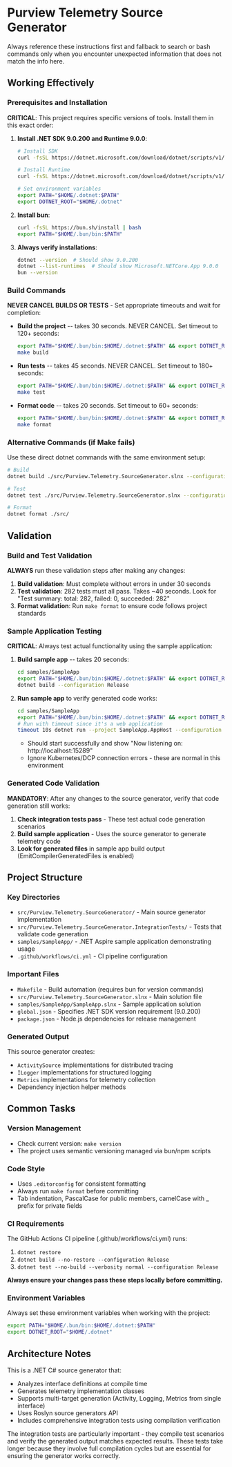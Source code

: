 # Purview Telemetry Source Generator

Always reference these instructions first and fallback to search or bash commands only when you encounter unexpected information that does not match the info here.

## Working Effectively

### Prerequisites and Installation
**CRITICAL**: This project requires specific versions of tools. Install them in this exact order:

1. **Install .NET SDK 9.0.200 and Runtime 9.0.0**:
   ```bash
   # Install SDK
   curl -fsSL https://dotnet.microsoft.com/download/dotnet/scripts/v1/dotnet-install.sh | bash -s -- --version 9.0.200
   
   # Install Runtime  
   curl -fsSL https://dotnet.microsoft.com/download/dotnet/scripts/v1/dotnet-install.sh | bash -s -- --runtime dotnet --version 9.0.0
   
   # Set environment variables
   export PATH="$HOME/.dotnet:$PATH"
   export DOTNET_ROOT="$HOME/.dotnet"
   ```

2. **Install bun**:
   ```bash
   curl -fsSL https://bun.sh/install | bash
   export PATH="$HOME/.bun/bin:$PATH"
   ```

3. **Always verify installations**:
   ```bash
   dotnet --version  # Should show 9.0.200
   dotnet --list-runtimes  # Should show Microsoft.NETCore.App 9.0.0
   bun --version
   ```

### Build Commands
**NEVER CANCEL BUILDS OR TESTS** - Set appropriate timeouts and wait for completion:

- **Build the project** -- takes 30 seconds. NEVER CANCEL. Set timeout to 120+ seconds:
  ```bash
  export PATH="$HOME/.bun/bin:$HOME/.dotnet:$PATH" && export DOTNET_ROOT="$HOME/.dotnet"
  make build
  ```

- **Run tests** -- takes 45 seconds. NEVER CANCEL. Set timeout to 180+ seconds:
  ```bash
  export PATH="$HOME/.bun/bin:$HOME/.dotnet:$PATH" && export DOTNET_ROOT="$HOME/.dotnet"
  make test
  ```

- **Format code** -- takes 20 seconds. Set timeout to 60+ seconds:
  ```bash
  export PATH="$HOME/.bun/bin:$HOME/.dotnet:$PATH" && export DOTNET_ROOT="$HOME/.dotnet"
  make format
  ```

### Alternative Commands (if Make fails)
Use these direct dotnet commands with the same environment setup:

```bash
# Build
dotnet build ./src/Purview.Telemetry.SourceGenerator.slnx --configuration Release

# Test  
dotnet test ./src/Purview.Telemetry.SourceGenerator.slnx --configuration Release

# Format
dotnet format ./src/
```

## Validation

### Build and Test Validation
**ALWAYS** run these validation steps after making any changes:

1. **Build validation**: Must complete without errors in under 30 seconds
2. **Test validation**: 282 tests must all pass. Takes ~40 seconds. Look for "Test summary: total: 282, failed: 0, succeeded: 282"
3. **Format validation**: Run `make format` to ensure code follows project standards

### Sample Application Testing
**CRITICAL**: Always test actual functionality using the sample application:

1. **Build sample app** -- takes 20 seconds:
   ```bash
   cd samples/SampleApp
   export PATH="$HOME/.bun/bin:$HOME/.dotnet:$PATH" && export DOTNET_ROOT="$HOME/.dotnet"
   dotnet build --configuration Release
   ```

2. **Run sample app** to verify generated code works:
   ```bash
   cd samples/SampleApp
   export PATH="$HOME/.bun/bin:$HOME/.dotnet:$PATH" && export DOTNET_ROOT="$HOME/.dotnet"
   # Run with timeout since it's a web application
   timeout 10s dotnet run --project SampleApp.AppHost --configuration Release
   ```
   - Should start successfully and show "Now listening on: http://localhost:15289"
   - Ignore Kubernetes/DCP connection errors - these are normal in this environment

### Generated Code Validation
**MANDATORY**: After any changes to the source generator, verify that code generation still works:

1. **Check integration tests pass** - These test actual code generation scenarios
2. **Build sample application** - Uses the source generator to generate telemetry code
3. **Look for generated files** in sample app build output (EmitCompilerGeneratedFiles is enabled)

## Project Structure

### Key Directories
- `src/Purview.Telemetry.SourceGenerator/` - Main source generator implementation
- `src/Purview.Telemetry.SourceGenerator.IntegrationTests/` - Tests that validate code generation
- `samples/SampleApp/` - .NET Aspire sample application demonstrating usage
- `.github/workflows/ci.yml` - CI pipeline configuration

### Important Files
- `Makefile` - Build automation (requires bun for version commands)
- `src/Purview.Telemetry.SourceGenerator.slnx` - Main solution file
- `samples/SampleApp/SampleApp.slnx` - Sample application solution
- `global.json` - Specifies .NET SDK version requirement (9.0.200)
- `package.json` - Node.js dependencies for release management

### Generated Output
This source generator creates:
- `ActivitySource` implementations for distributed tracing
- `ILogger` implementations for structured logging  
- `Metrics` implementations for telemetry collection
- Dependency injection helper methods

## Common Tasks

### Version Management
- Check current version: `make version`
- The project uses semantic versioning managed via bun/npm scripts

### Code Style
- Uses `.editorconfig` for consistent formatting
- Always run `make format` before committing
- Tab indentation, PascalCase for public members, camelCase with _ prefix for private fields

### CI Requirements
The GitHub Actions CI pipeline (.github/workflows/ci.yml) runs:
1. `dotnet restore` 
2. `dotnet build --no-restore --configuration Release`
3. `dotnet test --no-build --verbosity normal --configuration Release`

**Always ensure your changes pass these steps locally before committing.**

### Environment Variables
Always set these environment variables when working with the project:
```bash
export PATH="$HOME/.bun/bin:$HOME/.dotnet:$PATH"
export DOTNET_ROOT="$HOME/.dotnet"
```

## Architecture Notes

This is a .NET C# source generator that:
- Analyzes interface definitions at compile time
- Generates telemetry implementation classes
- Supports multi-target generation (Activity, Logging, Metrics from single interface)
- Uses Roslyn source generators API
- Includes comprehensive integration tests using compilation verification

The integration tests are particularly important - they compile test scenarios and verify the generated output matches expected results. These tests take longer because they involve full compilation cycles but are essential for ensuring the generator works correctly.